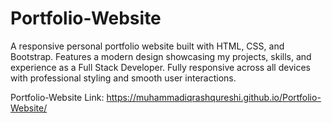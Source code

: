 # Portfolio-Website
A responsive personal portfolio website built with HTML, CSS, and Bootstrap. Features a modern design showcasing my projects, skills, and experience as a Full Stack Developer. Fully responsive across all devices with professional styling and smooth user interactions.

Portfolio-Website Link: https://muhammadiqrashqureshi.github.io/Portfolio-Website/

